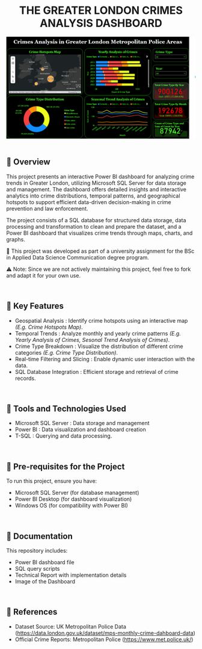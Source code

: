 <h1 align = "center"> <b> THE GREATER LONDON CRIMES ANALYSIS DASHBOARD </b> </h1>

<div align="center">
  <img src = Dashboard.png />
</div>
<br>

## 📌 Overview
<p> This project presents an interactive Power BI dashboard for analyzing crime trends in Greater London, utilizing Microsoft SQL Server for data storage and management. The dashboard offers detailed insights and interactive analytics into crime distributions, temporal patterns, and geographical hotspots to support efficient data-driven decision-making in crime prevention and law enforcement. </p>

<p> The project consists of a SQL database for structured data storage, data processing and transformation to clean and prepare the dataset, and a Power BI dashboard that visualizes crime trends through maps, charts, and graphs. </p>

<p>🤝 This project was developed as part of a university assignment for the BSc in Applied Data Science Communication degree program.</p>
<p>⚠️ Note: Since we are not actively maintaining this project, feel free to fork and adapt it for your own use. </p>
<br>

## 📌 Key Features
* Geospatial Analysis : Identify crime hotspots using an interactive map <i>(E.g. Crime Hotspots Map)</i>.
* Temporal Trends : Analyze monthly and yearly crime patterns <i>(E.g. Yearly Analysis of Crimes, Sesonal Trend Analysis of Crimes)</i>. 
* Crime Type Breakdown : Visualize the distribution of different crime categories <i>(E.g. Crime Type Distribution)</i>.
* Real-time Filtering and Slicing : Enable dynamic user interaction with the data.
* SQL Database Integration : Efficient storage and retrieval of crime records.
<br>

## 📌 Tools and Technologies Used
* Microsoft SQL Server : Data storage and management
* Power BI : Data visualization and dashboard creation
* T-SQL : Querying and data processing.
<br>

## 📌 Pre-requisites for the Project
To run this project, ensure you have:
* Microsoft SQL Server (for database management)
* Power BI Desktop (for dashboard visualization)
* Windows OS (for compatibility with Power BI)
<br>

## 📌 Documentation
This repository includes:
* Power BI dashboard file
* SQL query scripts
* Technical Report with implementation details
* Image of the Dashboard
<br>

## 📝 References
* Dataset Source: UK Metropolitan Police Data (https://data.london.gov.uk/dataset/mps-monthly-crime-dahboard-data)
* Official Crime Reports: Metropolitan Police (https://www.met.police.uk/)
<br>

